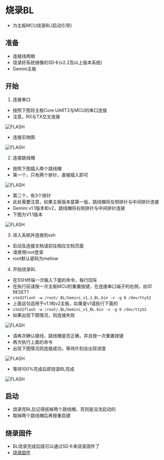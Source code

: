 # 烧录BL

* 为主板MCU烧录BL(启动引导)

## 准备

* 连接线两根
* 烧录好系统镜像的SD卡(v2.2及以上版本系统)
* Gemini主板

## 开始

1. 连接串口

* 按照下图将主板Core UART2与MCU的串口连接
* 注意，RX与TX交叉连接

![FLASH](../images/adv/flashbl1.png ":no-zooom")

* 连接实物图

![FLASH](../images/adv/flashbl2.png ":no-zooom")

2. 连接跳线帽

* 按照下图插入两个跳线帽
* 第一个，只有两个排针，直接插入即可

![FLASH](../images/adv/flashbl3.png ":no-zooom")

* 第二个，有3个排针
* 此处需要注意，如果主板版本是第一版，跳线帽将左侧排针与中间排针连接
* Gemini v1.1版本和v2，跳线帽将右侧排针与中间排针连接
* 下图为V1.1版本

![FLASH](../images/adv/flashbl4.png ":no-zooom")

3. 进入系统并连接到ssh

* 启动及连接文档请前往相应文档页面
* 请使用root登录
* root默认密码为mellow

4. 开始烧录BL

* 在SSH终端一次输入下面的命令，每行回车
* 在执行前请按一次主板MCU的重置按键，在连接串口端子的右侧，丝印RESET1
* ```stm32flash -w /root/.BL/Gemini_v1.1_BL.bin -v -g 0 /dev/ttyS2```
* 上面这句适用于v1.1和v2主板，如果是v1请执行下面的
* ```stm32flash -w /root/.BL/Gemini_v1_BL.bin -v -g 0 /dev/ttyS2```
* 如果出现下图情况，则连接失败

![FLASH](../images/adv/flashbl5.png ":no-zooom")

* 请再次确认接线，跳线帽是否正确，并且按一次重置按键
* 再次执行上面的命令
* 出现下图情况则连接成功，等待片刻会出现进度

![FLASH](../images/adv/flashbl6.png ":no-zooom")

* 等待100%完成后即烧录BL完成

![FLASH](../images/adv/flashbl7.png ":no-zooom")

## 启动

* 烧录完BL后记得拔掉两个跳线帽，否则是没法启动的
* 取掉两个跳线帽后再按重启键

## 烧录固件

* BL烧录完成后就可以通过SD卡来烧录固件了
* [烧录固件](/introduction/firmware.md)